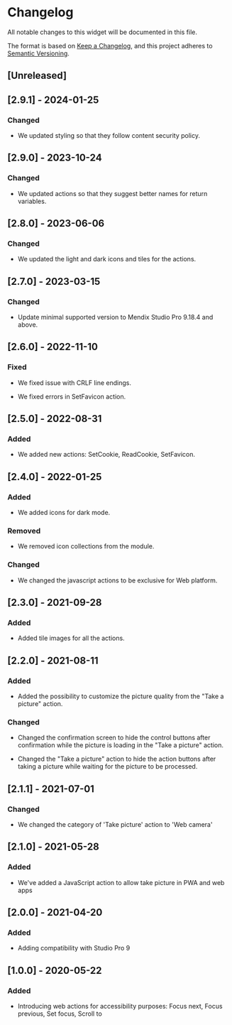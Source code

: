 # Changelog

All notable changes to this widget will be documented in this file.

The format is based on [Keep a Changelog](https://keepachangelog.com/en/1.0.0/), and this project adheres to [Semantic Versioning](https://semver.org/spec/v2.0.0.html).

## [Unreleased]

## [2.9.1] - 2024-01-25

### Changed

-   We updated styling so that they follow content security policy.

## [2.9.0] - 2023-10-24

### Changed

-   We updated actions so that they suggest better names for return variables.

## [2.8.0] - 2023-06-06

### Changed

-   We updated the light and dark icons and tiles for the actions.

## [2.7.0] - 2023-03-15

### Changed

-   Update minimal supported version to Mendix Studio Pro 9.18.4 and above.

## [2.6.0] - 2022-11-10

### Fixed

-   We fixed issue with CRLF line endings.

-   We fixed errors in SetFavicon action.

## [2.5.0] - 2022-08-31

### Added

-   We added new actions: SetCookie, ReadCookie, SetFavicon.

## [2.4.0] - 2022-01-25

### Added

-   We added icons for dark mode.

### Removed

-   We removed icon collections from the module.

### Changed

-   We changed the javascript actions to be exclusive for Web platform.

## [2.3.0] - 2021-09-28

### Added

-   Added tile images for all the actions.

## [2.2.0] - 2021-08-11

### Added

-   Added the possibility to customize the picture quality from the "Take a picture" action.

### Changed

-   Changed the confirmation screen to hide the control buttons after confirmation while the picture is loading in the "Take a picture" action.

-   Changed the "Take a picture" action to hide the action buttons after taking a picture while waiting for the picture to be processed.

## [2.1.1] - 2021-07-01

### Changed

-   We changed the category of 'Take picture' action to 'Web camera'

## [2.1.0] - 2021-05-28

### Added

-   We've added a JavaScript action to allow take picture in PWA and web apps

## [2.0.0] - 2021-04-20

### Added

-   Adding compatibility with Studio Pro 9

## [1.0.0] - 2020-05-22

### Added

-   Introducing web actions for accessibility purposes: Focus next, Focus previous, Set focus, Scroll to

